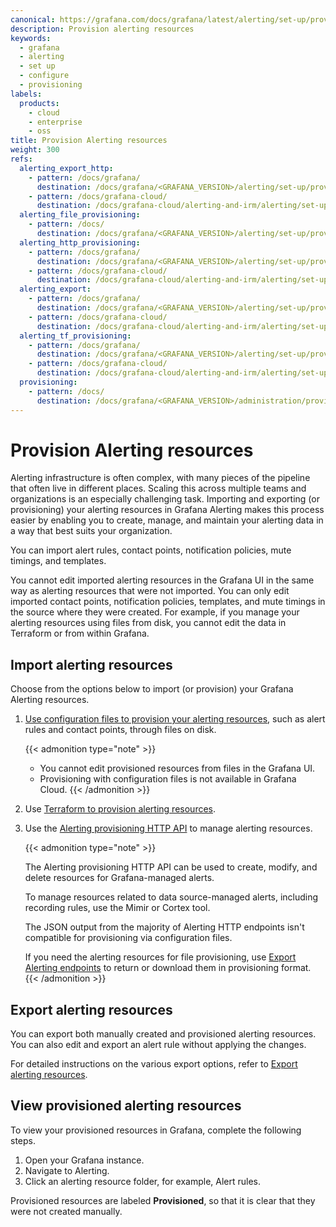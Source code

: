```yaml
---
canonical: https://grafana.com/docs/grafana/latest/alerting/set-up/provision-alerting-resources/
description: Provision alerting resources
keywords:
  - grafana
  - alerting
  - set up
  - configure
  - provisioning
labels:
  products:
    - cloud
    - enterprise
    - oss
title: Provision Alerting resources
weight: 300
refs:
  alerting_export_http:
    - pattern: /docs/grafana/
      destination: /docs/grafana/<GRAFANA_VERSION>/alerting/set-up/provision-alerting-resources/export-alerting-resources/#export-api-endpoints
    - pattern: /docs/grafana-cloud/
      destination: /docs/grafana-cloud/alerting-and-irm/alerting/set-up/provision-alerting-resources/export-alerting-resources/#export-api-endpoints
  alerting_file_provisioning:
    - pattern: /docs/
      destination: /docs/grafana/<GRAFANA_VERSION>/alerting/set-up/provision-alerting-resources/file-provisioning/
  alerting_http_provisioning:
    - pattern: /docs/grafana/
      destination: /docs/grafana/<GRAFANA_VERSION>/alerting/set-up/provision-alerting-resources/http-api-provisioning/
    - pattern: /docs/grafana-cloud/
      destination: /docs/grafana-cloud/alerting-and-irm/alerting/set-up/provision-alerting-resources/http-api-provisioning/
  alerting_export:
    - pattern: /docs/grafana/
      destination: /docs/grafana/<GRAFANA_VERSION>/alerting/set-up/provision-alerting-resources/export-alerting-resources/
    - pattern: /docs/grafana-cloud/
      destination: /docs/grafana-cloud/alerting-and-irm/alerting/set-up/provision-alerting-resources/export-alerting-resources/
  alerting_tf_provisioning:
    - pattern: /docs/grafana/
      destination: /docs/grafana/<GRAFANA_VERSION>/alerting/set-up/provision-alerting-resources/terraform-provisioning/
    - pattern: /docs/grafana-cloud/
      destination: /docs/grafana-cloud/alerting-and-irm/alerting/set-up/provision-alerting-resources/terraform-provisioning/
  provisioning:
    - pattern: /docs/
      destination: /docs/grafana/<GRAFANA_VERSION>/administration/provisioning/
---
```


# Provision Alerting resources

Alerting infrastructure is often complex, with many pieces of the pipeline that often live in different places. Scaling this across multiple teams and organizations is an especially challenging task. Importing and exporting (or provisioning) your alerting resources in Grafana Alerting makes this process easier by enabling you to create, manage, and maintain your alerting data in a way that best suits your organization.

You can import alert rules, contact points, notification policies, mute timings, and templates.

You cannot edit imported alerting resources in the Grafana UI in the same way as alerting resources that were not imported. You can only edit imported contact points, notification policies, templates, and mute timings in the source where they were created. For example, if you manage your alerting resources using files from disk, you cannot edit the data in Terraform or from within Grafana.

## Import alerting resources

Choose from the options below to import (or provision) your Grafana Alerting resources.

1. [Use configuration files to provision your alerting resources](ref:alerting_file_provisioning), such as alert rules and contact points, through files on disk.

   {{< admonition type="note" >}}
   - You cannot edit provisioned resources from files in the Grafana UI.
   - Provisioning with configuration files is not available in Grafana Cloud.
     {{< /admonition >}}

1. Use [Terraform to provision alerting resources](ref:alerting_tf_provisioning).

1. Use the [Alerting provisioning HTTP API](ref:alerting_http_provisioning) to manage alerting resources.

   {{< admonition type="note" >}}

   The Alerting provisioning HTTP API can be used to create, modify, and delete resources for Grafana-managed alerts.

   To manage resources related to data source-managed alerts, including recording rules, use the Mimir or Cortex tool.

   The JSON output from the majority of Alerting HTTP endpoints isn't compatible for provisioning via configuration files.

   If you need the alerting resources for file provisioning, use [Export Alerting endpoints](/docs/grafana/<GRAFANA_VERSION>/alerting/set-up/provision-alerting-resources/export-alerting-resources#export-api-endpoints) to return or download them in provisioning format.
   {{< /admonition >}}

## Export alerting resources

You can export both manually created and provisioned alerting resources. You can also edit and export an alert rule without applying the changes.

For detailed instructions on the various export options, refer to [Export alerting resources](ref:alerting_export).

## View provisioned alerting resources

To view your provisioned resources in Grafana, complete the following steps.

1. Open your Grafana instance.
1. Navigate to Alerting.
1. Click an alerting resource folder, for example, Alert rules.

Provisioned resources are labeled **Provisioned**, so that it is clear that they were not created manually.
